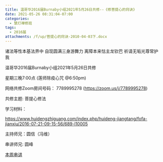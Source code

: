 ```yaml
---
title: 温哥华2016届Burnaby小组2021年5月26日共修--《修菩提心的窍诀》
date: 2021-05-26 08:31:04-07:00
categories:
  - 慧灯禅修班
tags:
  - 2016届
attachments: /f/up/菩提心的窍诀-2010-04-03下.docx
---
```

诸法等性本基法界中 自现圆满三身游舞力 离障本来怙主龙钦巴 祈请无垢光尊常护我

温哥华2016届Burnaby小组2021年5月26日共修 

星期三晚7:00点 (莲师除疫心咒 @6:50pm)

网络共修Zoom房间号码： 7789995278 (<https://zoom.us/j/7789995278>)

共修主题: 菩提心修法

学习材料：

<https://www.huidengzhiguang.com/index.php/huideng-jiangtang/fofa-jianxiu/2016-07-21-09-15-56/689-l10005>



主持师兄：圆信（冯维）

串讲师兄: 圆峰

[本周串讲](/f/up/菩提心的窍诀-2010-04-03下.docx)
